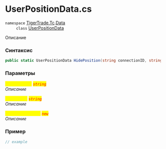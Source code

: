 
# UserPositionData.cs
`namespace` [TigerTrade.Tc](../../../../TigerTrade.Tc.md).[Data](../../../../TigerTrade.Tc/Data.md)  
&nbsp;&nbsp;&nbsp;&nbsp;&nbsp;&nbsp;&nbsp;&nbsp;&nbsp;`class` [UserPositionData](../../UserPositionData.cs.md)

Описание

### Синтаксис
```csharp
public static UserPositionData HidePosition(string connectionID, string positionID)
```
### Параметры  
<mark style="color:yellow;">`connectionID`</mark> <mark style="color:red;">*`string`*</mark>  
 *Описание*  
  
<mark style="color:yellow;">`positionID`</mark> <mark style="color:red;">*`string`*</mark>  
 *Описание*  
  
<mark style="color:yellow;">`UserPositionData`</mark> <mark style="color:red;">*`new`*</mark>  
 *Описание*  
  


### Пример  
```csharp
// example
```
                    
                    